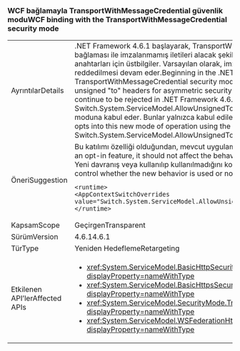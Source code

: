 ### <a name="wcf-binding-with-the-transportwithmessagecredential-security-mode"></a><span data-ttu-id="63528-101">WCF bağlamayla TransportWithMessageCredential güvenlik modu</span><span class="sxs-lookup"><span data-stu-id="63528-101">WCF binding with the TransportWithMessageCredential security mode</span></span>

|   |   |
|---|---|
|<span data-ttu-id="63528-102">Ayrıntılar</span><span class="sxs-lookup"><span data-stu-id="63528-102">Details</span></span>|<span data-ttu-id="63528-103">.NET Framework 4.6.1 başlayarak, TransportWithMessageCredential güvenlik modu kullanan WCF bağlaması ile imzalanmamış iletileri alacak şekilde ayarlanabilir &quot;için&quot; asimetrik güvenlik anahtarları için üstbilgiler. Varsayılan olarak, imzasız &quot;için&quot; üst bilgiler .NET Framework 4.6.1 reddedilmesi devam eder.</span><span class="sxs-lookup"><span data-stu-id="63528-103">Beginning in the .NET Framework 4.6.1, WCF binding that uses the TransportWithMessageCredential security mode can be set up to receive messages with unsigned &quot;to&quot; headers for asymmetric security keys.By default, unsigned &quot;to&quot; headers will continue to be rejected in .NET Framework 4.6.1.</span></span> <span data-ttu-id="63528-104">Bir uygulamanın bu yeni Switch.System.ServiceModel.AllowUnsignedToHeader yapılandırma anahtarı kullanarak işlem moduna kabul eder. Bunlar yalnızca kabul edilecektir.</span><span class="sxs-lookup"><span data-stu-id="63528-104">They will only be accepted if an application opts into this new mode of operation using the Switch.System.ServiceModel.AllowUnsignedToHeader configuration switch.</span></span>|
|<span data-ttu-id="63528-105">Öneri</span><span class="sxs-lookup"><span data-stu-id="63528-105">Suggestion</span></span>|<span data-ttu-id="63528-106">Bu katılımı özelliği olduğundan, mevcut uygulamaları davranışını etkilenmemelidir.</span><span class="sxs-lookup"><span data-stu-id="63528-106">Because this is an opt-in feature, it should not affect the behavior of existing apps.</span></span><br/><span data-ttu-id="63528-107">Yeni davranış veya kullanılıp kullanılmadığını kontrol etmek için şu yapılandırma ayarı kullanın:</span><span class="sxs-lookup"><span data-stu-id="63528-107">To control whether the new behavior is used or not, use the following configuration setting:</span></span><pre><code class="lang-xml">&lt;runtime&gt;&#13;&#10;&lt;AppContextSwitchOverrides value=&quot;Switch.System.ServiceModel.AllowUnsignedToHeader=true&quot; /&gt;&#13;&#10;&lt;/runtime&gt;&#13;&#10;</code></pre>|
|<span data-ttu-id="63528-108">Kapsam</span><span class="sxs-lookup"><span data-stu-id="63528-108">Scope</span></span>|<span data-ttu-id="63528-109">Geçirgen</span><span class="sxs-lookup"><span data-stu-id="63528-109">Transparent</span></span>|
|<span data-ttu-id="63528-110">Sürüm</span><span class="sxs-lookup"><span data-stu-id="63528-110">Version</span></span>|<span data-ttu-id="63528-111">4.6.1</span><span class="sxs-lookup"><span data-stu-id="63528-111">4.6.1</span></span>|
|<span data-ttu-id="63528-112">Tür</span><span class="sxs-lookup"><span data-stu-id="63528-112">Type</span></span>|<span data-ttu-id="63528-113">Yeniden Hedefleme</span><span class="sxs-lookup"><span data-stu-id="63528-113">Retargeting</span></span>|
|<span data-ttu-id="63528-114">Etkilenen API’ler</span><span class="sxs-lookup"><span data-stu-id="63528-114">Affected APIs</span></span>|<ul><li><xref:System.ServiceModel.BasicHttpSecurityMode.TransportWithMessageCredential?displayProperty=nameWithType></li><li><xref:System.ServiceModel.BasicHttpsSecurityMode.TransportWithMessageCredential?displayProperty=nameWithType></li><li><xref:System.ServiceModel.SecurityMode.TransportWithMessageCredential?displayProperty=nameWithType></li><li><xref:System.ServiceModel.WSFederationHttpSecurityMode.TransportWithMessageCredential?displayProperty=nameWithType></li></ul>|

